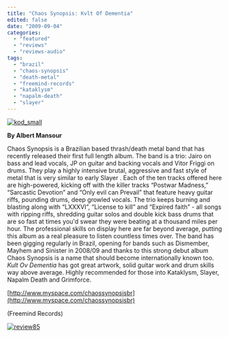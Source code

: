 ```yaml
---
title: "Chaos Synopsis: Kvlt Of Dementia"
edited: false
date: "2009-09-04"
categories:
  - "featured"
  - "reviews"
  - "reviews-audio"
tags:
  - "brazil"
  - "chaos-synopsis"
  - "death-metal"
  - "freemind-records"
  - "kataklysm"
  - "napalm-death"
  - "slayer"
---
```


[![kod_small](http://www.hellbound.ca/wp-content/uploads/2009/09/kod_small-300x300.jpg "kod_small")](http://www.hellbound.ca/wp-content/uploads/2009/09/kod_small.jpg)

**By Albert Mansour**

Chaos Synopsis is a Brazilian based thrash/death metal band that has recently released their first full length album. The band is a trio: Jairo on bass and lead vocals, JP on guitar and backing vocals and Vitor Friggi on drums. They play a highly intensive brutal, aggressive and fast style of metal that is very similar to early Slayer . Each of the ten tracks offered here are high-powered, kicking off with the killer tracks “Postwar Madness,” “Sarcastic Devotion” and “Only evil can Prevail” that feature heavy guitar riffs, pounding drums, deep growled vocals. The trio keeps burning and blasting along with “LXXXVI”, “License to kill” and “Expired faith” - all songs with ripping riffs, shredding guitar solos and double kick bass drums that are so fast at times you'd swear they were beating at a thousand miles per hour. The professional skills on display here are far beyond average, putting this album as a real pleasure to listen countless times over. The band has been gigging regularly in Brazil, opening for bands such as Dismember, Mayhem and Sinister in 2008/09 and thanks to this strong debut album Chaos Synopsis is a name that should become internationally known too. _Kult Ov Dementia_ has got great artwork, solid guitar work and drum skills way above average. Highly recommended for those into Kataklysm, Slayer, Napalm Death and Grimforce.

[http://www.myspace.com/chaossynopsisbr](http://www.myspace.com/chaossynopsisbr)

(Freemind Records)

[![review85](http://www.hellbound.ca/wp-content/uploads/2009/08/review851.png "review85")](http://www.hellbound.ca/wp-content/uploads/2009/08/review851.png)
